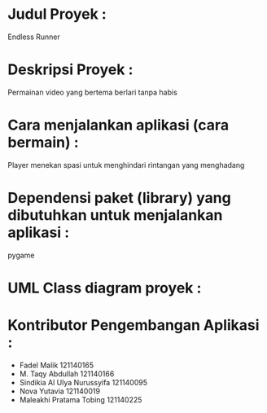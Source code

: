 # Judul Proyek :
Endless Runner

# Deskripsi Proyek :
Permainan video yang bertema berlari tanpa habis

# Cara menjalankan aplikasi (cara bermain) :
Player menekan spasi untuk menghindari rintangan yang menghadang

# Dependensi paket (library) yang dibutuhkan untuk menjalankan aplikasi :
pygame

# UML Class diagram proyek :


# Kontributor Pengembangan Aplikasi :
- Fadel Malik	121140165
- M. Taqy Abdullah	121140166
- Sindikia Al Ulya Nurussyifa	121140095
- Nova Yutavia	121140019
- Maleakhi Pratama Tobing	121140225
